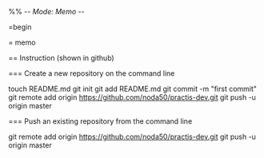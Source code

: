 %%  -*- Mode: Memo -*-

=begin

= memo

== Instruction (shown in github)

=== Create a new repository on the command line

touch README.md
git init
git add README.md
git commit -m "first commit"
git remote add origin https://github.com/noda50/practis-dev.git
git push -u origin master

=== Push an existing repository from the command line

git remote add origin https://github.com/noda50/practis-dev.git
git push -u origin master
